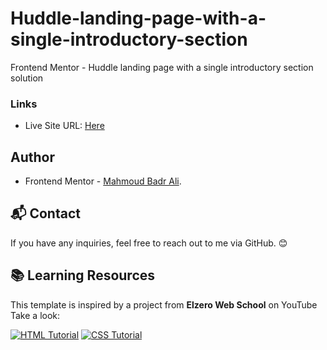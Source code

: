 # Huddle-landing-page-with-a-single-introductory-section
Frontend Mentor - Huddle landing page with a single introductory section solution

### Links

- Live Site URL: [Here](https://mahmoudbadrali.github.io/Huddle-landing-page-with-a-single-introductory-section/)

## Author

- Frontend Mentor - [Mahmoud Badr Ali](https://www.frontendmentor.io/profile/MahmoudBadrAli).

## 📬 Contact
If you have any inquiries, feel free to reach out to me via GitHub. 😊

## 📚 Learning Resources  
This template is inspired by a project from **Elzero Web School** on YouTube Take a look:  

[![HTML Tutorial](https://img.icons8.com/color/48/000000/html-5.png)](https://www.youtube.com/watch?v=6QAELgirvjs&list=PLDoPjvoNmBAw_t_XWUFbBX-c9MafPk9ji)  [![CSS Tutorial](https://img.icons8.com/color/48/000000/css3.png)](https://www.youtube.com/watch?v=X1ulCwyhCVM&list=PLDoPjvoNmBAzjsz06gkzlSrlev53MGIKe)
